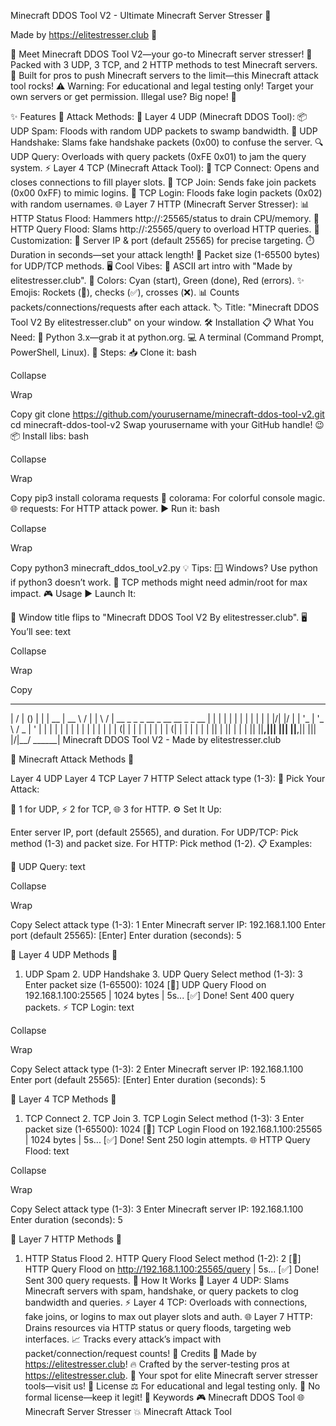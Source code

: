 Minecraft DDOS Tool V2 - Ultimate Minecraft Server Stresser 🚀


Made by https://elitestresser.club 🌟

🎉 Meet Minecraft DDOS Tool V2—your go-to Minecraft server stresser!
🌊 Packed with 3 UDP, 3 TCP, and 2 HTTP methods to test Minecraft servers.
💪 Built for pros to push Minecraft servers to the limit—this Minecraft attack tool rocks!
⚠️ Warning: For educational and legal testing only! Target your own servers or get permission. Illegal use? Big nope! 🚨

✨ Features
🌟 Attack Methods:
🌊 Layer 4 UDP (Minecraft DDOS Tool):
📦 UDP Spam: Floods with random UDP packets to swamp bandwidth.
🤝 UDP Handshake: Slams fake handshake packets (0x00) to confuse the server.
🔍 UDP Query: Overloads with query packets (0xFE 0x01) to jam the query system.
⚡ Layer 4 TCP (Minecraft Attack Tool):
🔗 TCP Connect: Opens and closes connections to fill player slots.
🚪 TCP Join: Sends fake join packets (0x00 0xFF) to mimic logins.
🔑 TCP Login: Floods fake login packets (0x02) with random usernames.
🌐 Layer 7 HTTP (Minecraft Server Stresser):
📊 HTTP Status Flood: Hammers http://<ip>:25565/status to drain CPU/memory.
🔎 HTTP Query Flood: Slams http://<ip>:25565/query to overload HTTP queries.
🎨 Customization:
🎯 Server IP & port (default 25565) for precise targeting.
⏱️ Duration in seconds—set your attack length!
📏 Packet size (1-65500 bytes) for UDP/TCP methods.
🖥️ Cool Vibes:
🎨 ASCII art intro with "Made by elitestresser.club".
🌈 Colors: Cyan (start), Green (done), Red (errors).
✨ Emojis: Rockets (🚀), checks (✅), crosses (❌).
📊 Counts packets/connections/requests after each attack.
🏷️ Title: "Minecraft DDOS Tool V2 By elitestresser.club" on your window.
🛠️ Installation
📋 What You Need:
🐍 Python 3.x—grab it at python.org.
💻 A terminal (Command Prompt, PowerShell, Linux).
🚀 Steps:
📥 Clone it:
bash

Collapse

Wrap

Copy
git clone https://github.com/yourusername/minecraft-ddos-tool-v2.git
cd minecraft-ddos-tool-v2
Swap yourusername with your GitHub handle! 😉
📦 Install libs:
bash

Collapse

Wrap

Copy
pip3 install colorama requests
🌈 colorama: For colorful console magic.
🌐 requests: For HTTP attack power.
▶️ Run it:
bash

Collapse

Wrap

Copy
python3 minecraft_ddos_tool_v2.py
💡 Tips:
🪟 Windows? Use python if python3 doesn’t work.
🔑 TCP methods might need admin/root for max impact.
🎮 Usage
▶️ Launch It:

🚀 Window title flips to "Minecraft DDOS Tool V2 By elitestresser.club".
🖥️ You’ll see:
text

Collapse

Wrap

Copy
__  __       _                          _     _____  _____   _____ 
|  /  |     ()                        | |   |  __ |  __ \ /     |
| \  / | __ _ _ _ __  _ __   __ _ _ __ | |  | |  | | |  | |  |  |
| |/| |/  | | '_ \| '_ \ / _ | ' | | | |  | | |  | |  |  |
| |  | | (| | | | | | | | | (| | | | | |  | || | || |  |  |
||  ||__,||| ||| ||__,|| ||| |/|__/ ______|
Minecraft DDOS Tool V2 - Made by elitestresser.club

🔹 Minecraft Attack Methods 🔹

Layer 4 UDP
Layer 4 TCP
Layer 7 HTTP Select attack type (1-3):
🎯 Pick Your Attack:

🌊 1 for UDP, ⚡ 2 for TCP, 🌐 3 for HTTP.
⚙️ Set It Up:

Enter server IP, port (default 25565), and duration.
For UDP/TCP: Pick method (1-3) and packet size.
For HTTP: Pick method (1-2).
📋 Examples:

🌊 UDP Query:
text

Collapse

Wrap

Copy
Select attack type (1-3): 1
Enter Minecraft server IP: 192.168.1.100
Enter port (default 25565): [Enter]
Enter duration (seconds): 5

🔹 Layer 4 UDP Methods 🔹
  1. UDP Spam  2. UDP Handshake  3. UDP Query
Select method (1-3): 3
Enter packet size (1-65500): 1024
[🚀] UDP Query Flood on 192.168.1.100:25565 | 1024 bytes | 5s...
[✅] Done! Sent 400 query packets.
⚡ TCP Login:
text

Collapse

Wrap

Copy
Select attack type (1-3): 2
Enter Minecraft server IP: 192.168.1.100
Enter port (default 25565): [Enter]
Enter duration (seconds): 5

🔹 Layer 4 TCP Methods 🔹
  1. TCP Connect  2. TCP Join  3. TCP Login
Select method (1-3): 3
Enter packet size (1-65500): 1024
[🚀] TCP Login Flood on 192.168.1.100:25565 | 1024 bytes | 5s...
[✅] Done! Sent 250 login attempts.
🌐 HTTP Query Flood:
text

Collapse

Wrap

Copy
Select attack type (1-3): 3
Enter Minecraft server IP: 192.168.1.100
Enter duration (seconds): 5

🔹 Layer 7 HTTP Methods 🔹
  1. HTTP Status Flood  2. HTTP Query Flood
Select method (1-2): 2
[🚀] HTTP Query Flood on http://192.168.1.100:25565/query | 5s...
[✅] Done! Sent 300 query requests.
🧠 How It Works
🌊 Layer 4 UDP: Slams Minecraft servers with spam, handshake, or query packets to clog bandwidth and queries.
⚡ Layer 4 TCP: Overloads with connections, fake joins, or logins to max out player slots and auth.
🌐 Layer 7 HTTP: Drains resources via HTTP status or query floods, targeting web interfaces.
📈 Tracks every attack’s impact with packet/connection/request counts!
🙌 Credits
🌟 Made by https://elitestresser.club!
🔥 Crafted by the server-testing pros at https://elitestresser.club.
🎯 Your spot for elite Minecraft server stresser tools—visit us!
📜 License
⚖️ For educational and legal testing only.
🚫 No formal license—keep it legit!
🔑 Keywords
🎮 Minecraft DDOS Tool
🌐 Minecraft Server Stresser
💥 Minecraft Attack Tool
